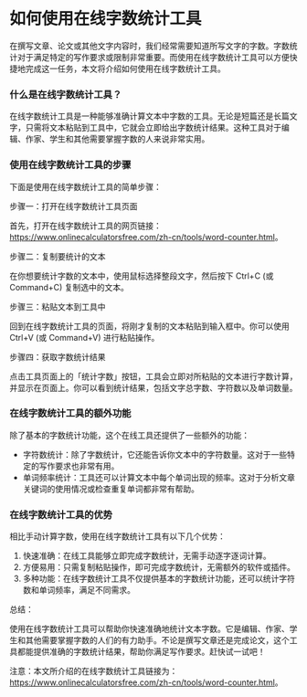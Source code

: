 如何使用在线字数统计工具
============

在撰写文章、论文或其他文字内容时，我们经常需要知道所写文字的字数。字数统计对于满足特定的写作要求或限制非常重要。而使用在线字数统计工具可以方便快捷地完成这一任务，本文将介绍如何使用在线字数统计工具。

### 什么是在线字数统计工具？

在线字数统计工具是一种能够准确计算文本中字数的工具。无论是短篇还是长篇文字，只需将文本粘贴到工具中，它就会立即给出字数统计结果。这种工具对于编辑、作家、学生和其他需要掌握字数的人来说非常实用。

### 使用在线字数统计工具的步骤

下面是使用在线字数统计工具的简单步骤：

步骤一：打开在线字数统计工具页面

首先，打开在线字数统计工具的网页链接：<https://www.onlinecalculatorsfree.com/zh-cn/tools/word-counter.html>。

步骤二：复制要统计的文本

在你想要统计字数的文本中，使用鼠标选择整段文字，然后按下 Ctrl+C (或 Command+C) 复制选中的文本。

步骤三：粘贴文本到工具中

回到在线字数统计工具的页面，将刚才复制的文本粘贴到输入框中。你可以使用 Ctrl+V (或 Command+V) 进行粘贴操作。

步骤四：获取字数统计结果

点击工具页面上的「统计字数」按钮，工具会立即对所粘贴的文本进行字数计算，并显示在页面上。你可以看到统计结果，包括文字总字数、字符数以及单词数量。

### 在线字数统计工具的额外功能

除了基本的字数统计功能，这个在线工具还提供了一些额外的功能：

- 字符数统计：除了字数统计，它还能告诉你文本中的字符数量。这对于一些特定的写作要求也非常有用。
- 单词频率统计：工具还可以计算文本中每个单词出现的频率。这对于分析文章关键词的使用情况或检查重复单词都非常有帮助。

### 在线字数统计工具的优势

相比手动计算字数，使用在线字数统计工具有以下几个优势：

1. 快速准确：在线工具能够立即完成字数统计，无需手动逐字逐词计算。
2. 方便易用：只需复制粘贴操作，即可完成字数统计，无需额外的软件或插件。
3. 多种功能：在线字数统计工具不仅提供基本的字数统计功能，还可以统计字符数和单词频率，满足不同需求。

总结：

使用在线字数统计工具可以帮助你快速准确地统计文本字数。它是编辑、作家、学生和其他需要掌握字数的人们的有力助手。不论是撰写文章还是完成论文，这个工具都能提供准确的字数统计结果，帮助你满足写作要求。赶快试一试吧！

注意：本文所介绍的在线字数统计工具链接为：<https://www.onlinecalculatorsfree.com/zh-cn/tools/word-counter.html>。